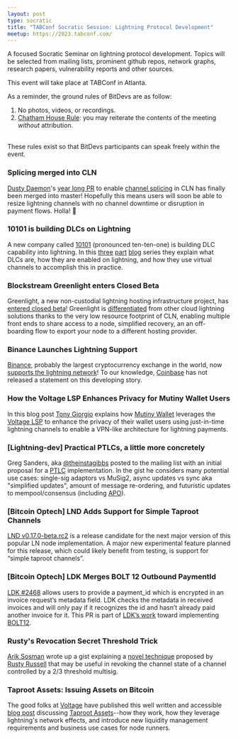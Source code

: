 ```yaml
---
layout: post
type: socratic
title: "TABConf Socratic Session: Lightning Protocol Development"
meetup: https://2023.tabconf.com/
---
```


A focused Socratic Seminar on lightning protocol development. Topics will be selected from mailing lists, prominent github repos, network graphs, research papers, vulnerability reports and other sources.

This event will take place at TABConf in Atlanta.

As a reminder, the ground rules of BitDevs are as follow:

1. No photos, videos, or recordings.
2. [Chatham House Rule](https://en.wikipedia.org/wiki/Chatham_House_Rule): you may
   reiterate the contents of the meeting *without* attribution.

<br>
These rules exist so that BitDevs participants can speak freely within the event.

### Splicing merged into CLN
[Dusty Daemon](https://github.com/ddustin)'s [year long PR](https://github.com/ElementsProject/lightning/pull/5675) to enable [channel splicing](https://bitcoinops.org/en/topics/splicing/) in CLN has finally been merged into master! Hopefully this means users will soon be able to resize lightning channels with no channel downtime or disruption in payment flows. Holla! 🙌

### 10101 is building DLCs on Lightning
A new company called [10101](https://10101.finance) (pronounced ten-ten-one) is building DLC capability into lightning. In this [three](https://10101.finance/blog/dlc-to-lightning-part-1/) [part](https://10101.finance/blog/dlc-to-lightning-part-2/) [blog](https://10101.finance/blog/dlc-to-lightning-part-3/) series they explain what DLCs are, how they are enabled on lightning, and how they use virtual channels to accomplish this in practice.

### Blockstream Greenlight enters Closed Beta

Greenlight, a new non-custodial lightning hosting infrastructure project, has [entered closed beta](https://blog.blockstream.com/greenlight-by-blockstream-scalable-non-custodial-lightning-infrastructure-now-open-to-developers/)! Greenlight is [differentiated](https://blog.blockstream.com/en-greenlight-by-blockstream-lightning-made-easy/) from other cloud lightning solutions thanks to the very low resource footprint of CLN, enabling multiple front ends to share access to a node, simplified recovery, an an off-boarding flow to export your node to a different hosting provider.

### Binance Launches Lightning Support

[Binance](https://www.binance.com), probably the largest cryptocurrency exchange in the world, now [supports the lightning network](https://www.binance.com/en/support/announcement/binance-completes-integration-of-bitcoin-btc-on-lightning-network-opens-deposits-and-withdrawals-eefbfae2c0ae472d9e1e36f1a30bf340)! To our knowledge, [Coinbase](https://www.coinbase.com/) has not released a statement on this developing story.

### How the Voltage LSP Enhances Privacy for Mutiny Wallet Users

In this blog post [Tony Giorgio](https://iris.to/npub1t0nyg64g5vwprva52wlcmt7fkdr07v5dr7s35raq9g0xgc0k4xcsedjgqv) explains how [Mutiny Wallet](https://www.mutinywallet.com/) leverages the [Voltage LSP](https://voltage.cloud/blog/voltage-announcements/introducing-flow-v2/) to enhance the privacy of their wallet users using just-in-time lightning channels to enable a VPN-like architecture for lightning payments.

### [Lightning-dev] Practical PTLCs, a little more concretely

Greg Sanders, aka [@theinstagibbs](https://twitter.com/theinstagibbs) posted to the mailing list with an initial proposal for a [PTLC](https://bitcoinops.org/en/topics/ptlc/) implementation. In the gist he considers many potential use cases: single-sig adaptors vs MuSig2, async updates vs sync aka "simplified updates", amount of message re-ordering, and futuristic updates to mempool/consensus (including [APO](https://bitcoinops.org/en/topics/sighash_anyprevout/)).

### [Bitcoin Optech] LND Adds Support for Simple Taproot Channels

[LND v0.17.0-beta.rc2](https://github.com/lightningnetwork/lnd/releases/tag/v0.17.0-beta.rc2) is a release candidate for the next major version of this popular LN node implementation. A major new experimental feature planned for this release, which could likely benefit from testing, is support for “simple taproot channels”.

### [Bitcoin Optech] LDK Merges BOLT 12 Outbound PaymentId

[LDK #2468](https://github.com/lightningdevkit/rust-lightning/issues/2468) allows users to provide a payment_id which is encrypted in an invoice request’s metadata field. LDK checks the metadata in received invoices and will only pay if it recognizes the id and hasn’t already paid another invoice for it. This PR is part of [LDK’s work](https://github.com/lightningdevkit/rust-lightning/issues/1970) toward implementing [BOLT12](https://bitcoinops.org/en/topics/offers/).

### Rusty's Revocation Secret Threshold Trick

[Arik Sosman](https://twitter.com/arikaleph) wrote up a gist explaining a [novel technique](https://gist.github.com/arik-so/2d228c3046c65ce2f73ee9c9ac819ce0) proposed by [Rusty Russell](https://github.com/rustyrussell) that may be useful in revoking the channel state of a channel controlled by a 2/3 threshold multisig.

### Taproot Assets: Issuing Assets on Bitcoin

The good folks at [Voltage](https://voltage.cloud/) have published this well written and accessible [blog post](https://voltage.cloud/blog/lightning-network-use-cases/taproot-assets-on-bitcoin-and-lightning-network/) discussing [Taproot Assets](https://docs.lightning.engineering/the-lightning-network/taproot-assets)--how they work, how they leverage lightning's network effects, and introduce new liquidity management requirements and business use cases for node runners.
